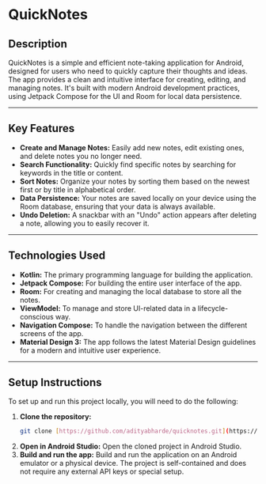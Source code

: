 # QuickNotes

## Description
QuickNotes is a simple and efficient note-taking application for Android, designed for users who need to quickly capture their thoughts and ideas. The app provides a clean and intuitive interface for creating, editing, and managing notes. It's built with modern Android development practices, using Jetpack Compose for the UI and Room for local data persistence.

---

## Key Features
* **Create and Manage Notes:** Easily add new notes, edit existing ones, and delete notes you no longer need.
* **Search Functionality:** Quickly find specific notes by searching for keywords in the title or content.
* **Sort Notes:** Organize your notes by sorting them based on the newest first or by title in alphabetical order.
* **Data Persistence:** Your notes are saved locally on your device using the Room database, ensuring that your data is always available.
* **Undo Deletion:** A snackbar with an "Undo" action appears after deleting a note, allowing you to easily recover it.

---

## Technologies Used
* **Kotlin:** The primary programming language for building the application.
* **Jetpack Compose:** For building the entire user interface of the app.
* **Room:** For creating and managing the local database to store all the notes.
* **ViewModel:** To manage and store UI-related data in a lifecycle-conscious way.
* **Navigation Compose:** To handle the navigation between the different screens of the app.
* **Material Design 3:** The app follows the latest Material Design guidelines for a modern and intuitive user experience.

---

## Setup Instructions
To set up and run this project locally, you will need to do the following:

1.  **Clone the repository:**
    ```bash
    git clone [https://github.com/adityabharde/quicknotes.git](https://github.com/adityabharde/quicknotes.git)
    ```
2.  **Open in Android Studio:** Open the cloned project in Android Studio.
3.  **Build and run the app:** Build and run the application on an Android emulator or a physical device. The project is self-contained and does not require any external API keys or special setup.
